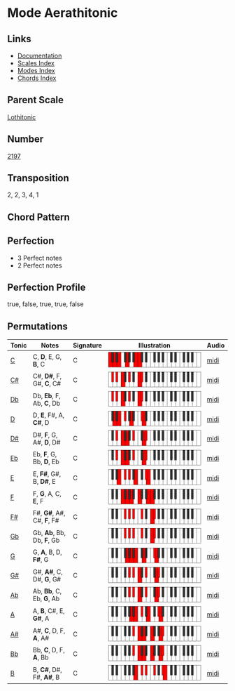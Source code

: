 # Mode Aerathitonic

## Links

- [Documentation](README.md)
- [Scales Index](Scales.md)
- [Modes Index](Modes.md)
- [Chords Index](Chords.md)

## Parent Scale

[Lothitonic](ScaleLothitonic.md)

## Number

[2197](https://ianring.com/musictheory/scales/2197)

## Transposition

2, 2, 3, 4, 1

## Chord Pattern



## Perfection

- 3 Perfect notes
- 2 Perfect notes

## Perfection Profile

true, false, true, true, false

## Permutations

| Tonic | Notes | Signature | Illustration | Audio |
|-------|-------|-----------|--------------|-------|
| [C](ModeCNaturalAerathitonic.md) | C, **D**, E, G, **B**, C | C | ![CNaturalAerathitonic](ModeCNaturalAerathitonic.png) | [midi](https://github.com/edipermadi/music/blob/main/docs/ModeCNaturalAerathitonic.mid?raw=true) |
| [C#](ModeCSharpAerathitonic.md) | C#, **D#**, F, G#, **C**, C# | C | ![CSharpAerathitonic](ModeCSharpAerathitonic.png) | [midi](https://github.com/edipermadi/music/blob/main/docs/ModeCSharpAerathitonic.mid?raw=true) |
| [Db](ModeDFlatAerathitonic.md) | Db, **Eb**, F, Ab, **C**, Db | C | ![DFlatAerathitonic](ModeDFlatAerathitonic.png) | [midi](https://github.com/edipermadi/music/blob/main/docs/ModeDFlatAerathitonic.mid?raw=true) |
| [D](ModeDNaturalAerathitonic.md) | D, **E**, F#, A, **C#**, D | C | ![DNaturalAerathitonic](ModeDNaturalAerathitonic.png) | [midi](https://github.com/edipermadi/music/blob/main/docs/ModeDNaturalAerathitonic.mid?raw=true) |
| [D#](ModeDSharpAerathitonic.md) | D#, **F**, G, A#, **D**, D# | C | ![DSharpAerathitonic](ModeDSharpAerathitonic.png) | [midi](https://github.com/edipermadi/music/blob/main/docs/ModeDSharpAerathitonic.mid?raw=true) |
| [Eb](ModeEFlatAerathitonic.md) | Eb, **F**, G, Bb, **D**, Eb | C | ![EFlatAerathitonic](ModeEFlatAerathitonic.png) | [midi](https://github.com/edipermadi/music/blob/main/docs/ModeEFlatAerathitonic.mid?raw=true) |
| [E](ModeENaturalAerathitonic.md) | E, **F#**, G#, B, **D#**, E | C | ![ENaturalAerathitonic](ModeENaturalAerathitonic.png) | [midi](https://github.com/edipermadi/music/blob/main/docs/ModeENaturalAerathitonic.mid?raw=true) |
| [F](ModeFNaturalAerathitonic.md) | F, **G**, A, C, **E**, F | C | ![FNaturalAerathitonic](ModeFNaturalAerathitonic.png) | [midi](https://github.com/edipermadi/music/blob/main/docs/ModeFNaturalAerathitonic.mid?raw=true) |
| [F#](ModeFSharpAerathitonic.md) | F#, **G#**, A#, C#, **F**, F# | C | ![FSharpAerathitonic](ModeFSharpAerathitonic.png) | [midi](https://github.com/edipermadi/music/blob/main/docs/ModeFSharpAerathitonic.mid?raw=true) |
| [Gb](ModeGFlatAerathitonic.md) | Gb, **Ab**, Bb, Db, **F**, Gb | C | ![GFlatAerathitonic](ModeGFlatAerathitonic.png) | [midi](https://github.com/edipermadi/music/blob/main/docs/ModeGFlatAerathitonic.mid?raw=true) |
| [G](ModeGNaturalAerathitonic.md) | G, **A**, B, D, **F#**, G | C | ![GNaturalAerathitonic](ModeGNaturalAerathitonic.png) | [midi](https://github.com/edipermadi/music/blob/main/docs/ModeGNaturalAerathitonic.mid?raw=true) |
| [G#](ModeGSharpAerathitonic.md) | G#, **A#**, C, D#, **G**, G# | C | ![GSharpAerathitonic](ModeGSharpAerathitonic.png) | [midi](https://github.com/edipermadi/music/blob/main/docs/ModeGSharpAerathitonic.mid?raw=true) |
| [Ab](ModeAFlatAerathitonic.md) | Ab, **Bb**, C, Eb, **G**, Ab | C | ![AFlatAerathitonic](ModeAFlatAerathitonic.png) | [midi](https://github.com/edipermadi/music/blob/main/docs/ModeAFlatAerathitonic.mid?raw=true) |
| [A](ModeANaturalAerathitonic.md) | A, **B**, C#, E, **G#**, A | C | ![ANaturalAerathitonic](ModeANaturalAerathitonic.png) | [midi](https://github.com/edipermadi/music/blob/main/docs/ModeANaturalAerathitonic.mid?raw=true) |
| [A#](ModeASharpAerathitonic.md) | A#, **C**, D, F, **A**, A# | C | ![ASharpAerathitonic](ModeASharpAerathitonic.png) | [midi](https://github.com/edipermadi/music/blob/main/docs/ModeASharpAerathitonic.mid?raw=true) |
| [Bb](ModeBFlatAerathitonic.md) | Bb, **C**, D, F, **A**, Bb | C | ![BFlatAerathitonic](ModeBFlatAerathitonic.png) | [midi](https://github.com/edipermadi/music/blob/main/docs/ModeBFlatAerathitonic.mid?raw=true) |
| [B](ModeBNaturalAerathitonic.md) | B, **C#**, D#, F#, **A#**, B | C | ![BNaturalAerathitonic](ModeBNaturalAerathitonic.png) | [midi](https://github.com/edipermadi/music/blob/main/docs/ModeBNaturalAerathitonic.mid?raw=true) |
